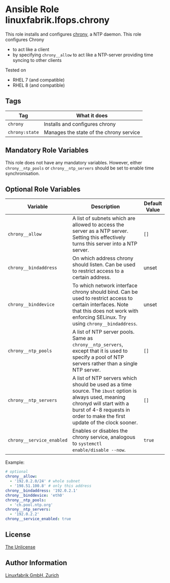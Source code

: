 # Ansible Role linuxfabrik.lfops.chrony

This role installs and configures [chrony](https://chrony.tuxfamily.org/), a NTP daemon. This role configures Chrony

* to act like a client
* by specifying `chrony__allow` to act like a NTP-server providing time syncing to other clients

Tested on

* RHEL 7 (and compatible)
* RHEL 8 (and compatible)


## Tags

| Tag            | What it does                            |
| ---            | ------------                            |
| `chrony`       | Installs and configures chrony          |
| `chrony:state` | Manages the state of the chrony service |


## Mandatory Role Variables

This role does not have any mandatory variables. However, either `chrony__ntp_pools` or `chrony__ntp_servers` should be set to enable time synchronisation.


## Optional Role Variables

| Variable | Description | Default Value |
| -------- | ----------- | ------------- |
| `chrony__allow` | A list of subnets which are allowed to access the server as a NTP server. Setting this effectively turns this server into a NTP server. | `[]` |
| `chrony__bindaddress` | On which address chrony should listen. Can be used to restrict access to a certain address. | unset |
| `chrony__binddevice` | To which network interface chrony should bind. Can be used to restrict access to certain interfaces. Note that this does not work with enforcing SELinux. Try using `chrony__bindaddress`. | unset |
| `chrony__ntp_pools` | A list of NTP server pools. Same as `chrony__ntp_servers`, except that it is used to specify a pool of NTP servers rather than a single NTP server. | `[]` |
| `chrony__ntp_servers` | A list of NTP servers which should be used as a time source. The `ibust` option is always used, meaning chronyd will start with a burst of 4-8 requests in order to make the first update of the clock sooner. | `[]` |
| `chrony__service_enabled` | Enables or disables the chrony service, analogous to `systemctl enable/disable --now`. | `true` |

Example:
```yaml
# optional
chrony__allow:
  - '192.0.2.0/24' # whole subnet
  - '198.51.100.8' # only this address
chrony__bindaddress: '192.0.2.1'
chrony__binddevice: 'eth0'
chrony__ntp_pools:
  - 'ch.pool.ntp.org'
chrony__ntp_servers:
  - '192.0.2.2'
chrony__service_enabled: true
```


## License

[The Unlicense](https://unlicense.org/)


## Author Information

[Linuxfabrik GmbH, Zurich](https://www.linuxfabrik.ch)
